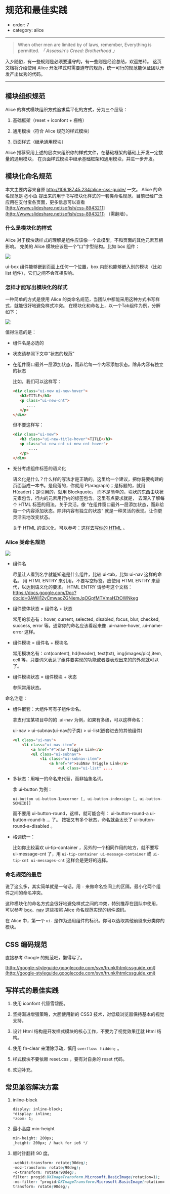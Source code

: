 # 规范和最佳实践

- order: 7
- category: alice

---

> When other men are limited by of laws, remember, Everything is permitted. 
*「 Assassin's Creed: Brotherhood 」*

入乡随俗，有一些规则是必须要遵守的，有一些则是经验总结，欢迎拍砖。
这页文档将介绍使用 Alice 开发样式时需要遵守的规范，统一可行的规范能保证团队开发产出优秀的代码。

---

## 模块组织规范

Alice 的样式模块组织方式追求扁平化的方式，分为三个层级：

1. 基础框架（reset + iconfont + 栅格）

2. 通用模块（符合 Alice 规范的样式模块）

3. 页面样式（继承通用模块）

Alice 推荐采用上述的层次来组织你的样式文件，在基础框架的基础上开发一定数量的通用模块，
在页面样式模块中继承基础框架和通用模块，并进一步开发。

## 模块化命名规范

本文主要内容来自原 http://106.187.45.234/alice-css-guide/ 一文。
Alice 的命名规范是 @小鱼 提出来的用于书写模块化样式的一套类命名规范，目前已经广泛应用在支付宝各页面，更多信息可以查看 [http://www.slideshare.net/sofish/css-8943211](http://www.slideshare.net/sofish/css-8943211) （需翻墙）。

### 什么是模块化的样式

Alice 对于模块话样式的理解是组件应该像一个盒模型，不和页面的其他元素互相影响。
完美的 Alice 模块应该是一个“口”字型结构。比如 box 组件：

![](https://raw.github.com/slowhost/upload/1362842084975/box.png)

ui-box 组件能够嵌到页面上任何一个位置，box 内部也能够嵌入别的模块（比如 list 组件），它们之间不会互相影响。

### 怎样才能写出模块化的样式

一种简单的方式是使用 Alice 的类命名规范，当团队中都能采用这种方式书写样式，就能很好地避免样式冲突。
在模块化和命名上，以一个Tab组件为例，分解如下：

![](https://raw.github.com/slowhost/upload/1362844273297/222.jpg)

值得注意的是：

- 组件名是必选的
- 状态请参照下文中“状态的规范”
- 在组件窗口最外一层添加状态，而非给每一个内容添加状态。除非内容有独立的状态

    比如，我们可以这样写：

    ```html
    <div class="ui-new ui-new-hover">
       <h3>TITLE</h3>
       <p class="ui-new-cnt">
          ....
       </p>
    </div>
    ```

    但不要这样写：

    ```html
    <div class="ui-new">
       <h3 class="ui-new-title-hover">TITLE</h3>
       <p class="ui-new-cnt ui-new-cnt-hover">
           ....
       </p>
    </div>
    ```


- 充分考虑组件标签的语义化

    语义化是什么？什么样的写法才是正确的。这里给一个建议，把你将要构建的页面当成一本书。是段落的，你就用 P(aragraph)；是标题的，就用 H(eader)；是引用的，就用 Blockquote。
    而不是简单的，块状的东西由块状元素包含，行内的元素用行内的标签包含。这里有点要求就是， 去深入了解每个 HTML 标签的用法。关于灵活。像 “在组件窗口最外一层添加状态，而非给每一个内容添加状态。除非内容有独立的状态” 就是一种灵活的表现。让你更灵活去地改变状态。

    关于 HTML 的语义化，可以参考：[这样去写你的 HTML](http://sofish.de/1688) 。


### Alice 类命名规范

![](http://aliceui.com/images/alice-css-guide/dcbzbj8j_35c92sj7fs_b.png)

- 组件名

    尽量让人看到名字就能知道是什么组件，比较 ui-tab，比如 ui-nav 这样的命名。
    用 HTML ENTRY 来引用，不要写空标签，应使用 HTML ENTRY 来替代，以达到语义化的要求。
    HTML ENTRY 请参考这个文档：https://docs.google.com/Doc?docid=0AWiI12yCmwaoZGNiemJqOGpfMTVmaHZtOWNkeg
    
- 组件整体状态 = 组件名 + 状态

    常用的状态有：hover, current, selected, disabled, focus, blur, checked, success, error 等。通常你的命名应该看起来像 .ui-name-hover, .ui-name-error 这样。
    
- 组件模块 = 组件名 + 模块名

    常用模块名有：cnt(content), hd(header), text(txt), img(images/pic),item, cell 等，只要词义表达了组件要实现的功能或者要表现出来的的外观就可以了。
    
- 组件模块状态 = 组件模块 + 状态

    参照常用状态。

命名注意：
    
- 组件嵌套：大组件可有子组件命名。

    拿支付宝某项目中的的 .ui-nav 为例，如果有多级，可以这样命名：

    ui-nav > ui-subnav(ui-nav的子类) > ui-list(嵌套进去的其他组件)

    ```html
    <ul class="ui-nav">
        <li class="ui-nav-item">
            <a href="#">nav Triggle Link</a>
            <ul class="ui-subnav">
                <li class="ui-subnav-item">
                    <a href="#">subNav Triggle Link</a>
                        <ul class="ui-list" ....
    ```

    
- 多状态：用唯一的命名来代替，而非抽象名词。

    拿 ui-button 为例：

    ```
    ui-button ui-button-1pxcorner [, ui-button-indexsign [, ui-button-SOMEID]]
    ```

    而不要用 ui-button-round，这样，就可能会有： ui-button-round-a ui-button-round-b … 了。
    按钮又有多个状态，命名就会太长了 ui-button-round-a-disabled 。
    
- 格调统一：

    比如你比较喜欢 ui-tip-container ，另外的一个相同作用的地方，就不要写 ui-message-cnt 了，用 `ui-tip-container ui-message-container` 或 `ui-tip-cnt ui-messages-cnt` 这样会是更好的选择。

### 命名规范的最后

说了这么多，其实简单就是一句话，用 `-` 来做命名空间上的区隔，最小化两个组件之间的命名冲突。

这种模块化的命名方式会很好地避免样式之间的冲突，特别推荐在团队中使用，
可以参考 [box](https://github.com/aliceui/box/blob/master/src/box.css)、[nav](https://github.com/aliceui/nav/blob/master/src/nav.css) 这些按照 Alice 命名规范实现的组件源码。

在 Alice 中，第一个 `ui-` 是作为通用组件的标识。你可以选取其他前缀来分类你的模块。

## CSS 编码规范

直接参考 Google 的规范吧，懒得写了。

[http://google-styleguide.googlecode.com/svn/trunk/htmlcssguide.xml](http://google-styleguide.googlecode.com/svn/trunk/htmlcssguide.xml)

## 写样式的最佳实践

1. 使用 iconfont 代替雪碧图。

2. 坚持渐进增强策略，大胆使用新的 CSS3 技术，对低级浏览器保持基本的视觉支持。

3. 设计 Html 结构是开发样式模块的核心工作，不要为了视觉效果迁就 Html 结构。

4. 使用 fn-clear 来清除浮动，慎用 `overflow: hidden;` 。

5. 样式模块不要依赖 reset.css ，要有对自身的 reset 代码。

6. 欢迎补充。


## 常见兼容解决方案

1. inline-block

    ```css
    display: inline-block;
    *display: inline;
    *zoom: 1;
    ```

2. 最小高度 min-height

    ```css
    min-height: 200px;
    _height: 200px; / hack for ie6 */
    ```

3. 顺时针翻转 90 度。

    ```css
    -webkit-transform: rotate(90deg);
    -moz-transform: rotate(90deg);
    -o-transform: rotate(90deg);
    filter: progid:DXImageTransform.Microsoft.BasicImage(rotation=1);
    -ms-filter: "progid:DXImageTransform.Microsoft.BasicImage(rotation=1)";
    transform: rotate(90deg);
    ```
